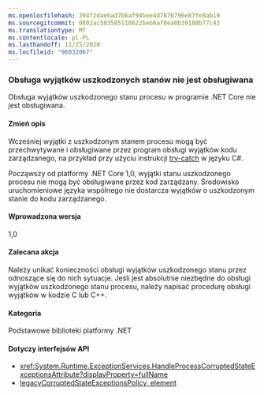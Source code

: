 ```yaml
---
ms.openlocfilehash: 394f2daebad7b6af94bee4d7876796e87fe8ab19
ms.sourcegitcommit: 0802ac583585110022beb6af8ea0b39188b77c43
ms.translationtype: MT
ms.contentlocale: pl-PL
ms.lasthandoff: 11/25/2020
ms.locfileid: "96032067"
---
```

### <a name="handling-corrupted-state-exceptions-is-not-supported"></a>Obsługa wyjątków uszkodzonych stanów nie jest obsługiwana

Obsługa wyjątków uszkodzonego stanu procesu w programie .NET Core nie jest obsługiwana.

#### <a name="change-description"></a>Zmień opis

Wcześniej wyjątki z uszkodzonym stanem procesu mogą być przechwytywane i obsługiwane przez program obsługi wyjątków kodu zarządzanego, na przykład przy użyciu instrukcji [try-catch](../../../../docs/csharp/language-reference/keywords/try-catch.md) w języku C#.

Począwszy od platformy .NET Core 1,0, wyjątki stanu uszkodzonego procesu nie mogą być obsługiwane przez kod zarządzany. Środowisko uruchomieniowe języka wspólnego nie dostarcza wyjątków o uszkodzonym stanie do kodu zarządzanego.

#### <a name="version-introduced"></a>Wprowadzona wersja

1,0

#### <a name="recommended-action"></a>Zalecana akcja

Należy unikać konieczności obsługi wyjątków uszkodzonego stanu przez odnoszące się do nich sytuacje. Jeśli jest absolutnie niezbędne do obsługi wyjątków uszkodzonego stanu procesu, należy napisać procedurę obsługi wyjątków w kodzie C lub C++.

#### <a name="category"></a>Kategoria

Podstawowe biblioteki platformy .NET

#### <a name="affected-apis"></a>Dotyczy interfejsów API

- <xref:System.Runtime.ExceptionServices.HandleProcessCorruptedStateExceptionsAttribute?displayProperty=fullName>
- [legacyCorruptedStateExceptionsPolicy, element](~/docs/framework/configure-apps/file-schema/runtime/legacycorruptedstateexceptionspolicy-element.md)

<!--

#### Affected APIs

- `T:System.Runtime.ExceptionServices.HandleProcessCorruptedStateExceptionsAttribute`

-->
